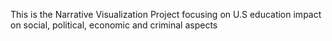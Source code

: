 This is the Narrative Visualization Project focusing on U.S education impact on social, political, economic and criminal aspects
